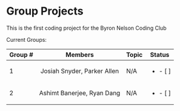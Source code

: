 # Group Projects

This is the first coding project for the Byron Nelson Coding Club

Current Groups:


| Group # |           Members           | Topic | Status |
| --------- | :---------------------------: | ------- | -------- |
| 1       | Josiah Snyder, Parker Allen | N/A   | <ul><li>- [ ] </li></ul>    |
| 2       | Ashimt Banerjee, Ryan Dang | N/A   | <ul><li>- [ ] </li></ul>  |
